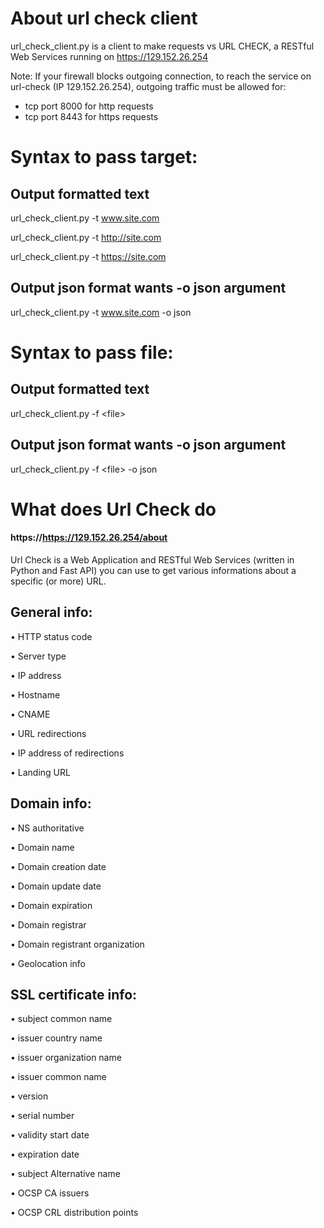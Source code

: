 # About url check client
url_check_client.py is a client to make requests vs URL CHECK, a RESTful Web Services running on https://129.152.26.254

Note:
If your firewall blocks outgoing connection, to reach the service on url-check (IP 129.152.26.254), 
outgoing traffic must be allowed for:

- tcp port 8000 for http requests
- tcp port 8443 for https requests

# Syntax to pass target: 

## Output formatted text
url_check_client.py  -t www.site.com

url_check_client.py  -t http://site.com

url_check_client.py  -t https://site.com

## Output json format wants -o json argument

url_check_client.py -t www.site.com  -o json



# Syntax to pass file: 

## Output formatted text

url_check_client.py -f \<file> 


## Output json format wants -o json argument

url_check_client.py -f \<file> -o json 



# What does Url Check do

#### https://https://129.152.26.254/about

Url Check is a Web Application and RESTful Web Services (written in Python and Fast API) you can use to get various informations about a specific (or more) URL.

## General info:

 • HTTP status code
 
 • Server type
 
 • IP address
 
 • Hostname
 
 • CNAME
 
 • URL redirections
 
 • IP address of redirections
 
 • Landing URL

## Domain info:

 • NS authoritative
 
 • Domain name
 
 • Domain creation date
 
 • Domain update date
 
 • Domain expiration
 
 • Domain registrar
 
 • Domain registrant organization
 
 • Geolocation info


## SSL certificate info:

 • subject common name
 
 • issuer country name
 
 • issuer organization name
 
 • issuer common name
 
 • version
 
 • serial number
 
 • validity start date 
 
 • expiration date 
 
 • subject Alternative name
 
 • OCSP CA issuers
 
 • OCSP CRL distribution points
 
